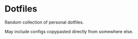 # Dotfiles

Random collection of personal dotfiles.

May include configs copypasted directly from somewhere else.
